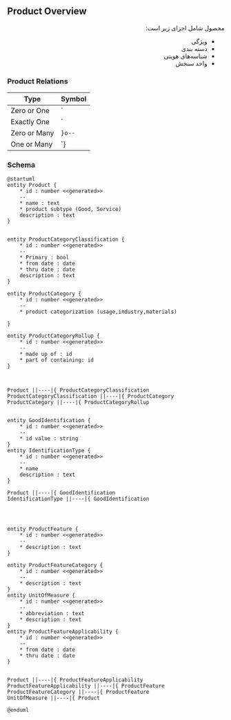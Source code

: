 ## Product Overview
<div dir="rtl">
محصول شامل اجزای زیر است:

- ویژگی
- دسته بندی
- شناسه‌های هویتی
- واحد سنجش
</div>

### Product Relations
| Type  | Symbol  |
|---|---|
|   Zero or One |  `|o--` |
|   Exactly One |  `||--` |
|   Zero or Many |  `}o--` |
|   One or Many |  `}|--` |



### Schema
	
```plantuml
@startuml
entity Product {
    * id : number <<generated>>
    --
    * name : text
    * product subtype (Good, Service)
    description : text
}


entity ProductCategoryClassification {
    * id : number <<generated>>
    --
    * Primary : bool
    * from date : date
    * thru date : date
    description : text
}

entity ProductCategory {
    * id : number <<generated>>
    --
    * product categorization (usage,industry,materials)

}

entity ProductCategoryRollup {
    * id : number <<generated>>
    --
    * made up of : id
    * part of containing: id 
}



Product ||----|{ ProductCategoryClassification
ProductCategoryClassification ||----|{ ProductCategory
ProductCategory ||----|{ ProductCategoryRollup


entity GoodIdentification {
    * id : number <<generated>>
    --
    * id value : string
}
entity IdentificationType {
    * id : number <<generated>>
    --
    * name
    description : text
}

Product ||----|{ GoodIdentification
IdentificationType ||----|{ GoodIdentification




entity ProductFeature {
    * id : number <<generated>>
    --
    * description : text
}

entity ProductFeatureCategory {
    * id : number <<generated>>
    --
    * description : text
}
entity UnitOfMeasure {
    * id : number <<generated>>
    --
    * abbreviation : text
    * description : text
}
entity ProductFeatureApplicability {
    * id : number <<generated>>
    --
    * from date : date
    * thru date : date
}


Product ||----|{ ProductFeatureApplicability
ProductFeatureApplicability ||----|{ ProductFeature
ProductFeatureCategory ||----|{ ProductFeature
UnitOfMeasure ||----|{ Product

@enduml

```
